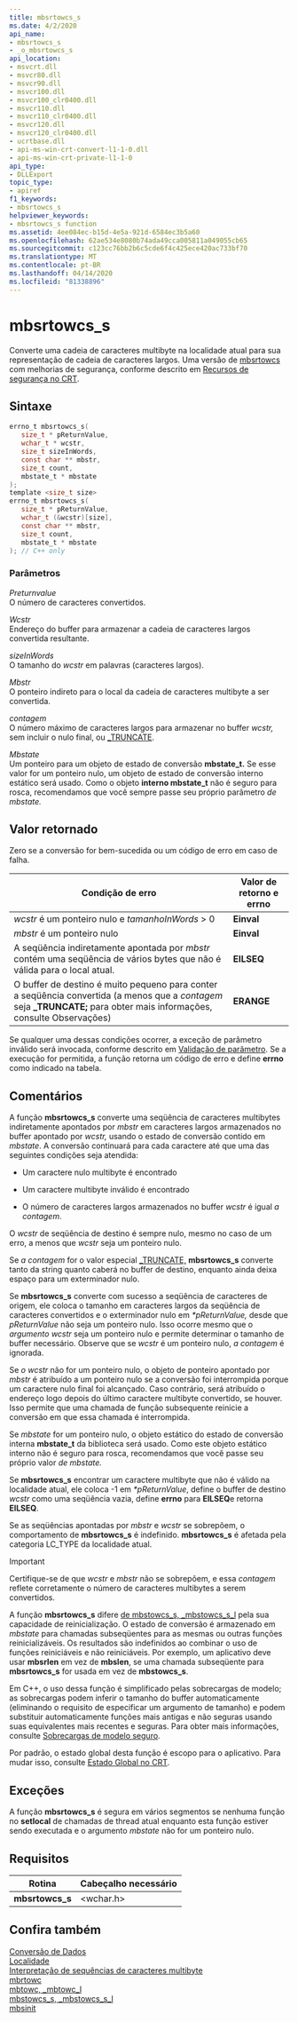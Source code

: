```yaml
---
title: mbsrtowcs_s
ms.date: 4/2/2020
api_name:
- mbsrtowcs_s
- _o_mbsrtowcs_s
api_location:
- msvcrt.dll
- msvcr80.dll
- msvcr90.dll
- msvcr100.dll
- msvcr100_clr0400.dll
- msvcr110.dll
- msvcr110_clr0400.dll
- msvcr120.dll
- msvcr120_clr0400.dll
- ucrtbase.dll
- api-ms-win-crt-convert-l1-1-0.dll
- api-ms-win-crt-private-l1-1-0
api_type:
- DLLExport
topic_type:
- apiref
f1_keywords:
- mbsrtowcs_s
helpviewer_keywords:
- mbsrtowcs_s function
ms.assetid: 4ee084ec-b15d-4e5a-921d-6584ec3b5a60
ms.openlocfilehash: 62ae534e8080b74ada49cca005811a049055cb65
ms.sourcegitcommit: c123cc76bb2b6c5cde6f4c425ece420ac733bf70
ms.translationtype: MT
ms.contentlocale: pt-BR
ms.lasthandoff: 04/14/2020
ms.locfileid: "81338896"
---
```

# <a name="mbsrtowcs_s"></a>mbsrtowcs_s

Converte uma cadeia de caracteres multibyte na localidade atual para sua representação de cadeia de caracteres largos. Uma versão de [mbsrtowcs](mbsrtowcs.md) com melhorias de segurança, conforme descrito em [Recursos de segurança no CRT](../../c-runtime-library/security-features-in-the-crt.md).

## <a name="syntax"></a>Sintaxe

```C
errno_t mbsrtowcs_s(
   size_t * pReturnValue,
   wchar_t * wcstr,
   size_t sizeInWords,
   const char ** mbstr,
   size_t count,
   mbstate_t * mbstate
);
template <size_t size>
errno_t mbsrtowcs_s(
   size_t * pReturnValue,
   wchar_t (&wcstr)[size],
   const char ** mbstr,
   size_t count,
   mbstate_t * mbstate
); // C++ only
```

### <a name="parameters"></a>Parâmetros

*Preturnvalue*<br/>
O número de caracteres convertidos.

*Wcstr*<br/>
Endereço do buffer para armazenar a cadeia de caracteres largos convertida resultante.

*sizeInWords*<br/>
O tamanho do *wcstr* em palavras (caracteres largos).

*Mbstr*<br/>
O ponteiro indireto para o local da cadeia de caracteres multibyte a ser convertida.

*contagem*<br/>
O número máximo de caracteres largos para armazenar no buffer *wcstr,* sem incluir o nulo final, ou [_TRUNCATE](../../c-runtime-library/truncate.md).

*Mbstate*<br/>
Um ponteiro para um objeto de estado de conversão **mbstate_t.** Se esse valor for um ponteiro nulo, um objeto de estado de conversão interno estático será usado. Como o objeto **interno mbstate_t** não é seguro para rosca, recomendamos que você sempre passe seu próprio parâmetro *de mbstate.*

## <a name="return-value"></a>Valor retornado

Zero se a conversão for bem-sucedida ou um código de erro em caso de falha.

|Condição de erro|Valor de retorno e **errno**|
|---------------------|------------------------------|
|*wcstr* é um ponteiro nulo e *tamanhoInWords* > 0|**Einval**|
|*mbstr* é um ponteiro nulo|**Einval**|
|A seqüência indiretamente apontada por *mbstr* contém uma seqüência de vários bytes que não é válida para o local atual.|**EILSEQ**|
|O buffer de destino é muito pequeno para conter a seqüência convertida (a menos que a *contagem* seja **_TRUNCATE;** para obter mais informações, consulte Observações)|**ERANGE**|

Se qualquer uma dessas condições ocorrer, a exceção de parâmetro inválido será invocada, conforme descrito em [Validação de parâmetro](../../c-runtime-library/parameter-validation.md). Se a execução for permitida, a função retorna um código de erro e define **errno** como indicado na tabela.

## <a name="remarks"></a>Comentários

A função **mbsrtowcs_s** converte uma seqüência de caracteres multibytes indiretamente apontados por *mbstr* em caracteres largos armazenados no buffer apontado por *wcstr,* usando o estado de conversão contido em *mbstate*. A conversão continuará para cada caractere até que uma das seguintes condições seja atendida:

- Um caractere nulo multibyte é encontrado

- Um caractere multibyte inválido é encontrado

- O número de caracteres largos armazenados no buffer *wcstr* é igual *a contagem*.

O *wcstr* de seqüência de destino é sempre nulo, mesmo no caso de um erro, a menos que *wcstr* seja um ponteiro nulo.

Se *a contagem* for o valor especial [_TRUNCATE,](../../c-runtime-library/truncate.md) **mbsrtowcs_s** converte tanto da string quanto caberá no buffer de destino, enquanto ainda deixa espaço para um exterminador nulo.

Se **mbsrtowcs_s** converte com sucesso a seqüência de caracteres de origem, ele coloca o tamanho em caracteres largos da seqüência de caracteres convertidos e o exterminador nulo em *&#42;pReturnValue,* desde que *pReturnValue* não seja um ponteiro nulo. Isso ocorre mesmo que o *argumento wcstr* seja um ponteiro nulo e permite determinar o tamanho de buffer necessário. Observe que se *wcstr* é um ponteiro nulo, *a contagem* é ignorada.

Se *o wcstr* não for um ponteiro nulo, o objeto de ponteiro apontado por *mbstr* é atribuído a um ponteiro nulo se a conversão foi interrompida porque um caractere nulo final foi alcançado. Caso contrário, será atribuído o endereço logo depois do último caractere multibyte convertido, se houver. Isso permite que uma chamada de função subsequente reinicie a conversão em que essa chamada é interrompida.

Se *mbstate* for um ponteiro nulo, o objeto estático do estado de conversão interna **mbstate_t** da biblioteca será usado. Como este objeto estático interno não é seguro para rosca, recomendamos que você passe seu próprio valor *de mbstate.*

Se **mbsrtowcs_s** encontrar um caractere multibyte que não é válido na localidade atual, ele coloca -1 em *&#42;pReturnValue*, define o buffer de destino *wcstr* como uma seqüência vazia, define **errno** para **EILSEQ**e retorna **EILSEQ**.

Se as seqüências apontadas por *mbstr* e *wcstr* se sobrepõem, o comportamento de **mbsrtowcs_s** é indefinido. **mbsrtowcs_s** é afetada pela categoria LC_TYPE da localidade atual.

> [!IMPORTANT]
> Certifique-se de que *wcstr* e *mbstr* não se sobrepõem, e essa *contagem* reflete corretamente o número de caracteres multibytes a serem convertidos.

A função **mbsrtowcs_s** difere [de mbstowcs_s, _mbstowcs_s_l](mbstowcs-s-mbstowcs-s-l.md) pela sua capacidade de reinicialização. O estado de conversão é armazenado em *mbstate* para chamadas subseqüentes para as mesmas ou outras funções reinicializáveis. Os resultados são indefinidos ao combinar o uso de funções reiniciáveis e não reiniciáveis. Por exemplo, um aplicativo deve usar **mbsrlen** em vez de **mbslen**, se uma chamada subseqüente para **mbsrtowcs_s** for usada em vez de **mbstowcs_s**.

Em C++, o uso dessa função é simplificado pelas sobrecargas de modelo; as sobrecargas podem inferir o tamanho do buffer automaticamente (eliminando o requisito de especificar um argumento de tamanho) e podem substituir automaticamente funções mais antigas e não seguras usando suas equivalentes mais recentes e seguras. Para obter mais informações, consulte [Sobrecargas de modelo seguro](../../c-runtime-library/secure-template-overloads.md).

Por padrão, o estado global desta função é escopo para o aplicativo. Para mudar isso, consulte [Estado Global no CRT](../global-state.md).

## <a name="exceptions"></a>Exceções

A função **mbsrtowcs_s** é segura em vários segmentos se nenhuma função no **setlocal** de chamadas de thread atual enquanto esta função estiver sendo executada e o argumento *mbstate* não for um ponteiro nulo.

## <a name="requirements"></a>Requisitos

|Rotina|Cabeçalho necessário|
|-------------|---------------------|
|**mbsrtowcs_s**|\<wchar.h>|

## <a name="see-also"></a>Confira também

[Conversão de Dados](../../c-runtime-library/data-conversion.md)<br/>
[Localidade](../../c-runtime-library/locale.md)<br/>
[Interpretação de sequências de caracteres multibyte](../../c-runtime-library/interpretation-of-multibyte-character-sequences.md)<br/>
[mbrtowc](mbrtowc.md)<br/>
[mbtowc, _mbtowc_l](mbtowc-mbtowc-l.md)<br/>
[mbstowcs_s, _mbstowcs_s_l](mbstowcs-s-mbstowcs-s-l.md)<br/>
[mbsinit](mbsinit.md)<br/>
